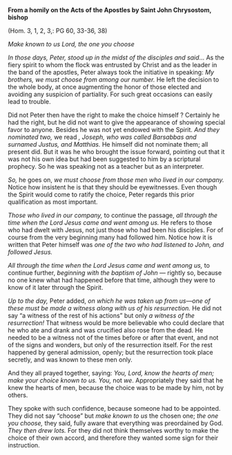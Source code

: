 

**From a homily on the Acts of the Apostles by Saint John Chrysostom, bishop**

(Hom. 3, 1, 2, 3,: PG 60, 33-36, 38)

_Make known to us Lord, the one you choose_

_In those days, Peter, stood up in the midst of the disciples and said_… As the fiery spirit to whom the flock was entrusted by Christ and as the leader in the band of the apostles, Peter always took the initiative in speaking: _My brothers, we must choose from among our number._ He left the decision to the whole body, at once augmenting the honor of those elected and avoiding any suspicion of partiality. For such great occasions can easily lead to trouble.

Did not Peter then have the right to make the choice himself ? Certainly he had the right, but he did not want to give the appearance of showing special favor to anyone. Besides he was not yet endowed with the Spirit. _And they nominated two,_ we read _, Joseph, who was called Barsabbas and surnamed Justus, and Matthias._ He himself did not nominate them; all present did. But it was he who brought the issue forward, pointing out that it was not his own idea but had been suggested to him by a scriptural prophecy. So he was speaking not as a teacher but as an interpreter.

_So,_ he goes on, _we must choose from those men who lived in our company._ Notice how insistent he is that they should be eyewitnesses. Even though the Spirit would come to ratify the choice, Peter regards this prior qualification as most important.

_Those who lived in our company,_ to continue the passage, _all through the time when the Lord Jesus came and went among us._ He refers to those who had dwelt with Jesus, not just those who had been his disciples. For of course from the very beginning many had followed him. Notice how it is written that Peter himself was _one of the two who had listened to John, and followed Jesus._

_All through the time when the Lord Jesus came and went among us,_ to continue further, _beginning with the baptism of John_ _—_ rightly so, because no one knew what had happened before that time, although they were to know of it later through the Spirit.

_Up to the day,_ Peter added, _on which he was taken up from us—one of these must be made a witness along with us of his resurrection._ He did not say “a witness of the rest of his actions” but only _a witness of the resurrection!_ That witness would be more believable who could declare that he who ate and drank and was crucified also rose from the dead. He needed to be a witness not of the times before or after that event, and not of the signs and wonders, but only of the resurrection itself. For the rest happened by general admission, openly; but the resurrection took place secretly, and was known to these men only.

And they all prayed together, saying: _You, Lord, know the hearts of men; make your choice known to us. You,_ not _we_. Appropriately they said that he knew the hearts of men, because the choice was to be made by him, not by others.

They spoke with such confidence, because someone had to be appointed. They did not say “choose” but _make known to us_ the chosen one; _the one you choose,_ they said, fully aware that everything was preordained by God. _They then drew lots._ For they did not think themselves worthy to make the choice of their own accord, and therefore they wanted some sign for their instruction.

